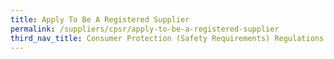 ```yaml
---
title: Apply To Be A Registered Supplier
permalink: /suppliers/cpsr/apply-to-be-a-registered-supplier
third_nav_title: Consumer Protection (Safety Requirements) Regulations (CPSR)
---
```

